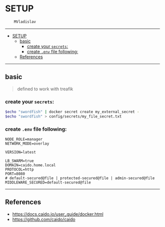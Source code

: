 # SETUP

```sh
    MVladislav
```

---

- [SETUP](#setup)
  - [basic](#basic)
    - [create your `secrets`:](#create-your-secrets)
    - [create `.env` file following:](#create-env-file-following)
  - [References](#references)

---

## basic

> defined to work with treafik

### create your `secrets`:

```sh
$echo "swordfish" | docker secret create my_external_secret -
$echo "swordfish" > config/secrets/my_file_secret.txt
```

### create `.env` file following:

```env
NODE_ROLE=manager
NETWORK_MODE=overlay

VERSION=latest

LB_SWARM=true
DOMAIN=caido.home.local
PROTOCOL=http
PORT=8080
# default-secured@file | protected-secured@file | admin-secured@file
MIDDLEWARE_SECURED=default-secured@file
```

---

## References

- <https://docs.caido.io/user_guide/docker.html>
- <https://github.com/caido/caido>
